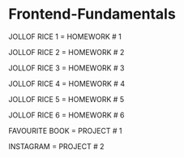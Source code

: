 # Frontend-Fundamentals



JOLLOF RICE 1 = HOMEWORK # 1

JOLLOF RICE 2 = HOMEWORK # 2

JOLLOF RICE 3 = HOMEWORK # 3

JOLLOF RICE 4 = HOMEWORK # 4

JOLLOF RICE 5 = HOMEWORK # 5

JOLLOF RICE 6 = HOMEWORK # 6

FAVOURITE BOOK = PROJECT # 1

INSTAGRAM = PROJECT # 2